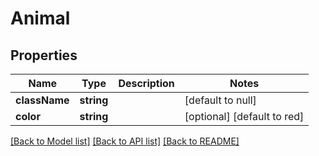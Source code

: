 # Animal

## Properties
Name | Type | Description | Notes
------------ | ------------- | ------------- | -------------
**className** | **string** |  | [default to null]
**color** | **string** |  | [optional] [default to red]

[[Back to Model list]](../README.md#documentation-for-models) [[Back to API list]](../README.md#documentation-for-api-endpoints) [[Back to README]](../README.md)


